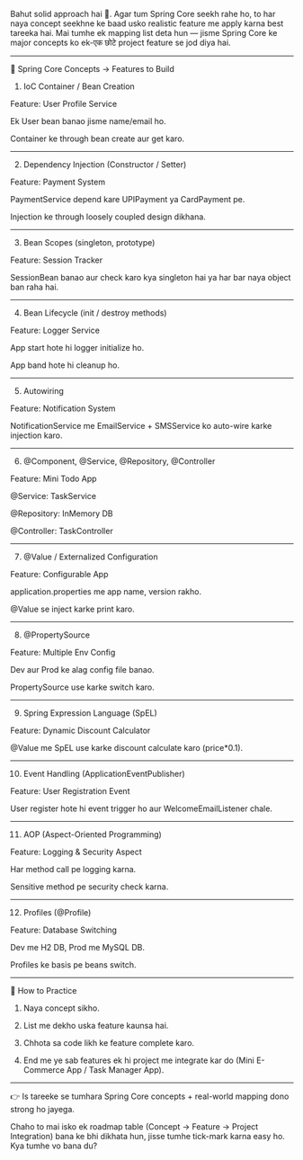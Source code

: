 Bahut solid approach hai 👏. Agar tum Spring Core seekh rahe ho, to har naya concept seekhne ke baad usko realistic feature me apply karna best tareeka hai. Mai tumhe ek mapping list deta hun — jisme Spring Core ke major concepts ko ek-एक छोटे project feature se jod diya hai.


---

🔑 Spring Core Concepts → Features to Build

1. IoC Container / Bean Creation

Feature: User Profile Service

Ek User bean banao jisme name/email ho.

Container ke through bean create aur get karo.




---

2. Dependency Injection (Constructor / Setter)

Feature: Payment System

PaymentService depend kare UPIPayment ya CardPayment pe.

Injection ke through loosely coupled design dikhana.




---

3. Bean Scopes (singleton, prototype)

Feature: Session Tracker

SessionBean banao aur check karo kya singleton hai ya har bar naya object ban raha hai.




---

4. Bean Lifecycle (init / destroy methods)

Feature: Logger Service

App start hote hi logger initialize ho.

App band hote hi cleanup ho.




---

5. Autowiring

Feature: Notification System

NotificationService me EmailService + SMSService ko auto-wire karke injection karo.




---

6. @Component, @Service, @Repository, @Controller

Feature: Mini Todo App

@Service: TaskService

@Repository: InMemory DB

@Controller: TaskController




---

7. @Value / Externalized Configuration

Feature: Configurable App

application.properties me app name, version rakho.

@Value se inject karke print karo.




---

8. @PropertySource

Feature: Multiple Env Config

Dev aur Prod ke alag config file banao.

PropertySource use karke switch karo.




---

9. Spring Expression Language (SpEL)

Feature: Dynamic Discount Calculator

@Value me SpEL use karke discount calculate karo (price*0.1).




---

10. Event Handling (ApplicationEventPublisher)

Feature: User Registration Event

User register hote hi event trigger ho aur WelcomeEmailListener chale.




---

11. AOP (Aspect-Oriented Programming)

Feature: Logging & Security Aspect

Har method call pe logging karna.

Sensitive method pe security check karna.




---

12. Profiles (@Profile)

Feature: Database Switching

Dev me H2 DB, Prod me MySQL DB.

Profiles ke basis pe beans switch.




---

🚀 How to Practice

1. Naya concept sikho.


2. List me dekho uska feature kaunsa hai.


3. Chhota sa code likh ke feature complete karo.


4. End me ye sab features ek hi project me integrate kar do (Mini E-Commerce App / Task Manager App).




---

👉 Is tareeke se tumhara Spring Core concepts + real-world mapping dono strong ho jayega.

Chaho to mai isko ek roadmap table (Concept → Feature → Project Integration) bana ke bhi dikhata hun, jisse tumhe tick-mark karna easy ho. Kya tumhe vo bana du?

